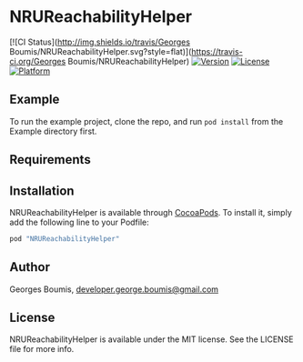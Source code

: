 # NRUReachabilityHelper

[![CI Status](http://img.shields.io/travis/Georges Boumis/NRUReachabilityHelper.svg?style=flat)](https://travis-ci.org/Georges Boumis/NRUReachabilityHelper)
[![Version](https://img.shields.io/cocoapods/v/NRUReachabilityHelper.svg?style=flat)](http://cocoapods.org/pods/NRUReachabilityHelper)
[![License](https://img.shields.io/cocoapods/l/NRUReachabilityHelper.svg?style=flat)](http://cocoapods.org/pods/NRUReachabilityHelper)
[![Platform](https://img.shields.io/cocoapods/p/NRUReachabilityHelper.svg?style=flat)](http://cocoapods.org/pods/NRUReachabilityHelper)

## Example

To run the example project, clone the repo, and run `pod install` from the Example directory first.

## Requirements

## Installation

NRUReachabilityHelper is available through [CocoaPods](http://cocoapods.org). To install
it, simply add the following line to your Podfile:

```ruby
pod "NRUReachabilityHelper"
```

## Author

Georges Boumis, developer.george.boumis@gmail.com

## License

NRUReachabilityHelper is available under the MIT license. See the LICENSE file for more info.
